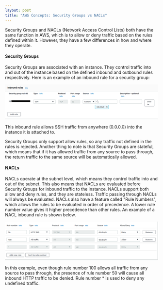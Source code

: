 ```yaml
---
layout: post
title: "AWS Concepts: Security Groups vs NACLs"
---
```


Security Groups and NACLs (Network Access Control Lists) both have the same function in AWS, which is to allow or deny traffic based on the rules defined within it. However, they have a few differences in how and where they operate.

#### Security Groups

Security Groups are associated with an instance. They control traffic into and out of the instance based on the defined inbound and outbound rules respectively. Here is an example of an inbound rule for a security group:

![security-group.png](/assets/img/posts/aws-concepts-security-groups-vs-nacls/security-group.png)

This inbound rule allows SSH traffic from anywhere (0.0.0.0) into the instance it is attached to.

Security Groups only support allow rules, so any traffic not defined in the rules is rejected. Another thing to note is that Security Groups are stateful, which means that if it has allowed traffic from any source to pass through, the return traffic to the same source will be automatically allowed.

#### NACLs

NACLs operate at the subnet level, which means they control traffic into and out of the subnet. This also means that NACLs are evaluated before Security Groups for inbound traffic to the instance. NACLs support both allow and deny rules, and they are stateless. Traffic passing through NACLs will always be evaluated. NACLs also have a feature called "Rule Numbers", which allows the rules to be evaluated in order of precedence. A lower rule number value gives it higher precedence than other rules. An example of a NACL inbound rule is shown below.

![NACL.png](/assets/img/posts/aws-concepts-security-groups-vs-nacls/NACL.png)

In this example, even though rule number 100 allows all traffic from any source to pass through, the presence of rule number 50 will cause all inbound HTTP traffic to be denied. Rule number * is used to deny any undefined traffic.